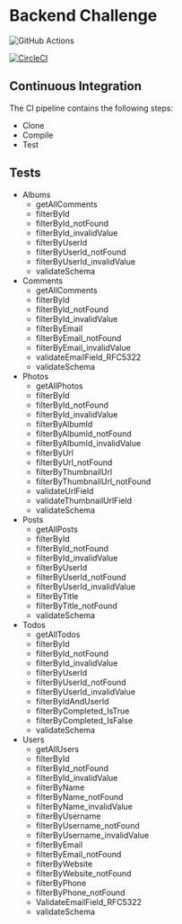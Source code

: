 # Backend Challenge

![GitHub Actions](https://github.com/bredah/backend-challenge/workflows/Java%20CI/badge.svg)

[![CircleCI](https://circleci.com/gh/bredah/backend-challenge/tree/master.svg?style=svg)](https://circleci.com/gh/bredah/backend-challenge/tree/master)

## Continuous Integration

The CI pipeline contains the following steps:

- Clone
- Compile
- Test

## Tests

- Albums
  - getAllComments
  - filterById
  - filterById_notFound
  - filterById_invalidValue
  - filterByUserId
  - filterByUserId_notFound
  - filterByUserId_invalidValue
  - validateSchema
- Comments
  - getAllComments
  - filterById
  - filterById_notFound
  - filterById_invalidValue
  - filterByEmail
  - filterByEmail_notFound
  - filterByEmail_invalidValue
  - validateEmailField_RFC5322
  - validateSchema
- Photos
  - getAllPhotos
  - filterById
  - filterById_notFound
  - filterById_invalidValue
  - filterByAlbumId
  - filterByAlbumId_notFound
  - filterByAlbumId_invalidValue
  - filterByUrl
  - filterByUrl_notFound
  - filterByThumbnailUrl
  - filterByThumbnailUrl_notFound
  - validateUrlField
  - validateThumbnailUrlField
  - validateSchema
- Posts
  - getAllPosts
  - filterById
  - filterById_notFound
  - filterById_invalidValue
  - filterByUserId
  - filterByUserId_notFound
  - filterByUserId_invalidValue
  - filterByTitle
  - filterByTitle_notFound
  - validateSchema
- Todos
  - getAllTodos
  - filterById
  - filterById_notFound
  - filterById_invalidValue
  - filterByUserId
  - filterByUserId_notFound
  - filterByUserId_invalidValue
  - filterByIdAndUserId
  - filterByCompleted_IsTrue
  - filterByCompleted_IsFalse
  - validateSchema
- Users
  - getAllUsers
  - filterById
  - filterById_notFound
  - filterById_invalidValue
  - filterByName
  - filterByName_notFound
  - filterByName_invalidValue
  - filterByUsername
  - filterByUsername_notFound
  - filterByUsername_invalidValue
  - filterByEmail
  - filterByEmail_notFound
  - filterByWebsite
  - filterByWebsite_notFound
  - filterByPhone
  - filterByPhone_notFound
  - ValidateEmailField_RFC5322
  - validateSchema
